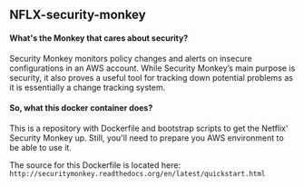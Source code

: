 ## NFLX-security-monkey

#### What's the Monkey that cares about security?
Security Monkey monitors policy changes and alerts on insecure configurations in an AWS account. 
While Security Monkey’s main purpose is security, it also proves a useful tool for tracking down potential problems as it is essentially a change tracking system.

#### So, what this docker container does?
This is a repository with Dockerfile and bootstrap scripts to get the Netflix' Security Monkey up.
Still, you'll need to prepare you AWS environment to be able to use it.

The source for this Dockerfile is located here: ```http://securitymonkey.readthedocs.org/en/latest/quickstart.html```

